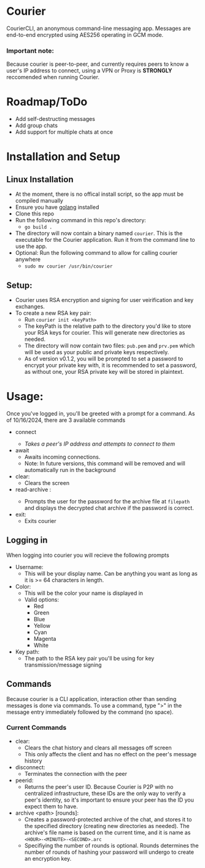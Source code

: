 # Courier
CourierCLI, an anonymous command-line messaging app. Messages are end-to-end encrypted using AES256 operating in GCM mode.
### Important note:
Because courier is peer-to-peer, and currently requires peers to know a user's IP address to connect, using a VPN or Proxy is **STRONGLY** reccomended when running Courier. 


# Roadmap/ToDo
- Add self-destructing messages
- Add group chats
- Add support for multiple chats at once
  
# Installation and Setup
## Linux Installation
- At the moment, there is no offical install script, so the app must be compiled manually
- Ensure you have [golang](https://go.dev/doc/install) installed
- Clone this repo
- Run the following command in this repo's directory:
  - `go build .`
- The directory will now contain a binary named `courier`. This is the executable for the Courier application. Run it from the command line to use the app.
- Optional: Run the following command to allow for calling courier anywhere
  - `sudo mv courier /usr/bin/courier`

## Setup: 
- Courier uses RSA encryption and signing for user veirification and key exchanges.
- To create a new RSA key pair:
  - Run `courier init <keyPath>`
  - The keyPath is the relative path to the directory you'd like to store your RSA keys for courier. This will generate new directories as needed.
  - The directory will now contain two files: `pub.pem` and `prv.pem` which will be used as your public and private keys respectively.
  - As of version v0.1.2, you will be prompted to set a password to encrypt your private key with, it is recommended to set a password, as without one, your RSA private key will be stored in plaintext.

# Usage:
Once you've logged in, you'll be greeted with a prompt for a command. As of 10/16/2024, there are 3 available commands
- connect <address>
  - Takes a peer's IP address and attempts to connect to them
- await
  - Awaits incoming connections.
  - Note: In future versions, this command will be removed and will automatically run in the background
- clear:
  - Clears the screen
- read-archive <filepath>:
  - Prompts the user for the password for the archive file at `filepath` and displays the decrypted chat archive if the password is correct.
- exit:
  - Exits courier

## Logging in
When logging into courier you will recieve the following prompts
- Username:
  - This will be your display name. Can be anything you want as long as it is >= 64 characters in length.
- Color: 
  - This will be the color your name is displayed in 
  - Valid options:
    - Red
    - Green
    - Blue
    - Yellow
    - Cyan
    - Magenta 
    - White
- Key path:
  - The path to the RSA key pair you'll be using for key transmission/message signing

## Commands
Because courier is a CLI application, interaction other than sending messages is done via commands.
To use a command, type ">" in the message entry immediately followed by the command (no space).

### Current Commands
- clear:
  - Clears the chat history and clears all messages off screen
  - This only affects the client and has no effect on the peer's message history
- disconnect:
  - Terminates the connection with the peer
- peerid: 
    - Returns the peer's user ID. Because Courier is P2P with no centralized infrastructure, these IDs are the only way to verify a peer's identity, so it's important to ensure your peer has the ID you expect them to have.
- archive \<path> \[rounds]:
  - Creates a password-protected archive of the chat, and stores it to the specified directory (creating new directories as needed). The archive's file name is based on the current time, and it is name as `<HOUR>-<MINUTE>-<SECOND>.arc`
  - Specifiying the number of rounds is optional. Rounds determines the number of rounds of hashing your password will undergo to create an encryption key.
